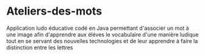 # Ateliers-des-mots
Application ludo éducative codé en Java permettant d'associer un mot à une image afin d'apprendre aux éléves le vocabulaire d'une manière ludique tout en se servant des nouvelles technologies et de leur apprendre à faire la distinction entre les lettres
